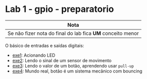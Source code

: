 # Lab 1 - gpio - preparatorio

| Nota |
| ---- |
| Se não fizer nota do final do lab fica **UM** conceito menor |

O básico de entradas e saídas digitais:

- [exe1](exe1): Acionando LED
- [exe2](exe2): Lendo o sinal de um sensor de movimento
- [exe3](exe3): Lendo o valor de um botão, aprendendo usar `pull-up`
- [exe4](exe4): Mundo real, botão é um sistema mecânico com bouncing 
